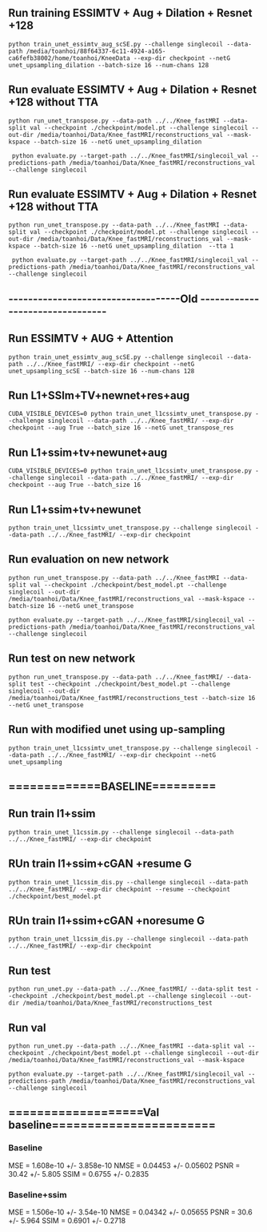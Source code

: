 ## Run training ESSIMTV + Aug + Dilation + Resnet +128
```
python train_unet_essimtv_aug_scSE.py --challenge singlecoil --data-path /media/toanhoi/88f64337-6c11-4924-a165-ca6fefb38002/home/toanhoi/KneeData --exp-dir checkpoint --netG unet_upsampling_dilation --batch-size 16 --num-chans 128

```
## Run evaluate ESSIMTV + Aug + Dilation + Resnet +128 without TTA
```
python run_unet_transpose.py --data-path ../../Knee_fastMRI --data-split val --checkpoint ./checkpoint/model.pt --challenge singlecoil --out-dir /media/toanhoi/Data/Knee_fastMRI/reconstructions_val --mask-kspace --batch-size 16 --netG unet_upsampling_dilation 
```
```
 python evaluate.py --target-path ../../Knee_fastMRI/singlecoil_val --predictions-path /media/toanhoi/Data/Knee_fastMRI/reconstructions_val --challenge singlecoil

```

## Run evaluate ESSIMTV + Aug + Dilation + Resnet +128 without TTA

```
python run_unet_transpose.py --data-path ../../Knee_fastMRI --data-split val --checkpoint ./checkpoint/model.pt --challenge singlecoil --out-dir /media/toanhoi/Data/Knee_fastMRI/reconstructions_val --mask-kspace --batch-size 16 --netG unet_upsampling_dilation  --tta 1
```
```
 python evaluate.py --target-path ../../Knee_fastMRI/singlecoil_val --predictions-path /media/toanhoi/Data/Knee_fastMRI/reconstructions_val --challenge singlecoil

```

## -----------------------------------Old --------------------------------


## Run ESSIMTV + AUG + Attention
```
python train_unet_essimtv_aug_scSE.py --challenge singlecoil --data-path ../../Knee_fastMRI/ --exp-dir checkpoint --netG unet_upsampling_scSE --batch-size 16 --num-chans 128
```

## Run L1+SSIm+TV+newnet+res+aug
```
CUDA_VISIBLE_DEVICES=0 python train_unet_l1cssimtv_unet_transpose.py --challenge singlecoil --data-path ../../Knee_fastMRI/ --exp-dir checkpoint --aug True --batch_size 16 --netG unet_transpose_res
```
## Run L1+ssim+tv+newunet+aug
```
CUDA_VISIBLE_DEVICES=0 python train_unet_l1cssimtv_unet_transpose.py --challenge singlecoil --data-path ../../Knee_fastMRI/ --exp-dir checkpoint --aug True --batch_size 16
```

## Run L1+ssim+tv+newunet
```
python train_unet_l1cssimtv_unet_transpose.py --challenge singlecoil --data-path ../../Knee_fastMRI/ --exp-dir checkpoint
```

## Run evaluation on new network
```
python run_unet_transpose.py --data-path ../../Knee_fastMRI --data-split val --checkpoint ./checkpoint/best_model.pt --challenge singlecoil --out-dir /media/toanhoi/Data/Knee_fastMRI/reconstructions_val --mask-kspace --batch-size 16 --netG unet_transpose
```

```
python evaluate.py --target-path ../../Knee_fastMRI/singlecoil_val --predictions-path /media/toanhoi/Data/Knee_fastMRI/reconstructions_val --challenge singlecoil
```
## Run test on new network

```
python run_unet_transpose.py --data-path ../../Knee_fastMRI/ --data-split test --checkpoint ./checkpoint/best_model.pt --challenge singlecoil --out-dir /media/toanhoi/Data/Knee_fastMRI/reconstructions_test --batch-size 16 --netG unet_transpose
```

## Run with modified unet using up-sampling
```
python train_unet_l1cssimtv_unet_transpose.py --challenge singlecoil --data-path ../../Knee_fastMRI/ --exp-dir checkpoint --netG unet_upsampling
```
## =============BASELINE=========

## Run train l1+ssim
```
python train_unet_l1cssim.py --challenge singlecoil --data-path ../../Knee_fastMRI/ --exp-dir checkpoint
```
## RUn train l1+ssim+cGAN +resume G
```
python train_unet_l1cssim_dis.py --challenge singlecoil --data-path ../../Knee_fastMRI/ --exp-dir checkpoint --resume --checkpoint ./checkpoint/best_model.pt
```
## RUn train l1+ssim+cGAN +noresume G
```
python train_unet_l1cssim_dis.py --challenge singlecoil --data-path ../../Knee_fastMRI/ --exp-dir checkpoint
```

## Run test
```
python run_unet.py --data-path ../../Knee_fastMRI/ --data-split test --checkpoint ./checkpoint/best_model.pt --challenge singlecoil --out-dir /media/toanhoi/Data/Knee_fastMRI/reconstructions_test
```
## Run val
```
python run_unet.py --data-path ../../Knee_fastMRI --data-split val --checkpoint ./checkpoint/best_model.pt --challenge singlecoil --out-dir /media/toanhoi/Data/Knee_fastMRI/reconstructions_val --mask-kspace
```
```
python evaluate.py --target-path ../../Knee_fastMRI/singlecoil_val --predictions-path /media/toanhoi/Data/Knee_fastMRI/reconstructions_val --challenge singlecoil
```

## ===================Val baseline=======================
### Baseline
MSE = 1.608e-10 +/- 3.858e-10 NMSE = 0.04453 +/- 0.05602 PSNR = 30.42 +/- 5.805 SSIM = 0.6755 +/- 0.2835 
### Baseline+ssim
MSE = 1.506e-10 +/- 3.54e-10 NMSE = 0.04342 +/- 0.05655 PSNR = 30.6 +/- 5.964 SSIM = 0.6901 +/- 0.2718
